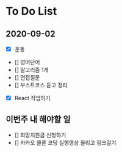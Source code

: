 # To Do List

## 2020-09-02

- [x] 운동
- [] 영어단어
- [] 알고리즘 1개
- [] 면접질문
- [] 부스트코스 듣고 정리
- [x] React 작업하기

## 이번주 내 해야할 일

- [] 희망지원금 신청하기
- [] 카카오 클론 코딩 실행영상 올리고 링크걸기
